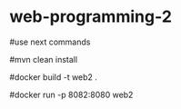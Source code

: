 # web-programming-2

#use next commands

#mvn clean install

#docker build -t web2 .  

#docker run -p 8082:8080 web2 
